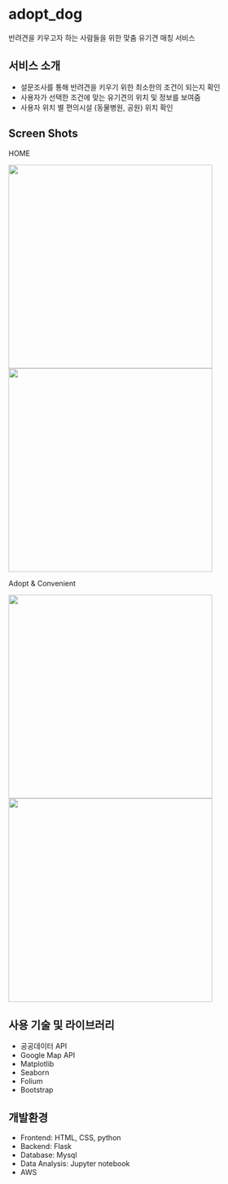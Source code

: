 # adopt_dog
반려견을 키우고자 하는 사람들을 위한 맞춤 유기견 매칭 서비스

## 서비스 소개
- 설문조사를 통해 반려견을 키우기 위한 최소한의 조건이 되는지 확인
- 사용자가 선택한 조건에 맞는 유기견의 위치 및 정보를 보여줌
- 사용자 위치 별 편의시설 (동물병원, 공원) 위치 확인  

## Screen Shots
HOME

<img width="400" alt="" src="https://user-images.githubusercontent.com/34999925/75478462-60840580-59e1-11ea-853c-68be282aca02.png"><img width="400" alt="" src="https://user-images.githubusercontent.com/34999925/75478473-64b02300-59e1-11ea-82f7-bc10418f18f2.png">

Adopt & Convenient

<img width="400" alt="" src="https://user-images.githubusercontent.com/34999925/75478485-68dc4080-59e1-11ea-84ab-7bc96c23452a.png"><img width="400" alt="" src="https://user-images.githubusercontent.com/34999925/75480194-2a945080-59e4-11ea-87bc-9ff470e3691b.png">

## 사용 기술 및 라이브러리
- 공공데이터 API
- Google Map API
- Matplotlib
- Seaborn
- Folium
- Bootstrap

## 개발환경
- Frontend: HTML, CSS, python
- Backend: Flask
- Database: Mysql 
- Data Analysis: Jupyter notebook
- AWS
